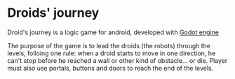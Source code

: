 # Droids' journey
Droid's journey is a logic game for android, developed with [Godot engine](https://godotengine.org/)

The purpose of the game is to lead the droids (the robots) through the levels, folloing one rule: when a droid starts to move in one direction, he can't stop before he reached a wall or other kind of obstacle... or die. Player must also use portals, buttons and doors to reach the end of the levels.

